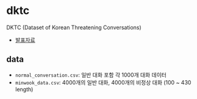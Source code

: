# dktc
DKTC (Dataset of Korean Threatening Conversations)

- [발표자료](https://docs.google.com/presentation/d/1SG91iEjkVtYj8CedIMjEHuZ3APWTp0wkGJ1RkCJZDpw/edit?usp=sharing)

## data

- `normal_conversation.csv`: 일반 대화 포함 각 1000개 대화 데이터
- `minwook_data.csv`: 4000개의 일반 대화, 4000개의 비정상 대화 (100 ~ 430 length)
